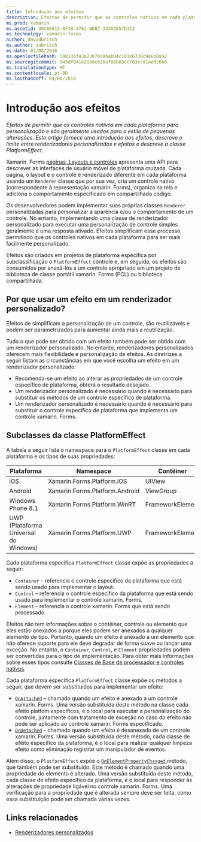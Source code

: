 ```yaml
---
title: Introdução aos efeitos
description: Efeitos de permitir que os controles nativos em cada plataforma para personalização e são geralmente usados para o estilo de pequenas alterações. Este artigo fornece uma introdução aos efeitos, descreve o limite entre renderizadores personalizados e efeitos e descreve a classe PlatformEffect.
ms.prod: xamarin
ms.assetid: 30CB8615-8F39-4762-BDB7-333D2B57D112
ms.technology: xamarin-forms
author: davidbritch
ms.author: dabritch
ms.date: 03/08/2016
ms.openlocfilehash: 598136f43a23070d8bab04c18106738c9e6b0a52
ms.sourcegitcommit: 945df041e2180cb20af08b83cc703ecd1aedc6b0
ms.translationtype: MT
ms.contentlocale: pt-BR
ms.lasthandoff: 04/04/2018
---
```

# <a name="introduction-to-effects"></a>Introdução aos efeitos

_Efeitos de permitir que os controles nativos em cada plataforma para personalização e são geralmente usados para o estilo de pequenas alterações. Este artigo fornece uma introdução aos efeitos, descreve o limite entre renderizadores personalizados e efeitos e descreve a classe PlatformEffect._

Xamarin. Forms [páginas, Layouts e controles](~/xamarin-forms/user-interface/controls/index.md) apresenta uma API para descrever as interfaces de usuário móvel de plataforma cruzada. Cada página, o layout e o controle é renderizado diferente em cada plataforma usando um `Renderer` classe que por sua vez, cria um controle nativo (correspondente à representação xamarin. Forms), organiza na tela e adiciona o comportamento especificado em compartilhado código.

Os desenvolvedores podem implementar suas próprias classes `Renderer` personalizadas para personalizar a aparência e/ou o comportamento de um controle. No entanto, implementando uma classe de renderizador personalizado para executar uma personalização de controle simples geralmente é uma resposta ativado. Efeitos simplificam esse processo, permitindo que os controles nativos em cada plataforma para ser mais facilmente personalizado.

Efeitos são criados em projetos de plataforma específica por subclassificação o `PlatformEffect` controle e, em seguida, os efeitos são consumidos por anexá-los a um controle apropriado em um projeto de biblioteca de classe portátil xamarin. Forms (PCL) ou biblioteca compartilhada.

## <a name="why-use-an-effect-over-a-custom-renderer"></a>Por que usar um efeito em um renderizador personalizado?

Efeitos de simplificam a personalização de um controle, são reutilizáveis e podem ser parametrizados para aumentar ainda mais a reutilização.

Tudo o que pode ser obtido com um efeito também pode ser obtido com um renderizador personalizado. No entanto, renderizadores personalizados oferecem mais flexibilidade e personalização de efeitos. As diretrizes a seguir listam as circunstâncias em que você escolha um efeito em um renderizador personalizado:

- Recomenda-se um efeito ao alterar as propriedades de um controle específico de plataforma, obterá o resultado desejado.
- Um renderizador personalizado é necessário quando é necessário para substituir os métodos de um controle específico de plataforma.
- Um renderizador personalizado é necessário quando é necessário para substituir o controle específico de plataforma que implementa um controle xamarin. Forms.

## <a name="subclassing-the-platformeffect-class"></a>Subclasses da classe PlatformEffect

A tabela a seguir lista o namespace para o `PlatformEffect` classe em cada plataforma e os tipos de suas propriedades:

|Plataforma|Namespace|Contêiner|Controle|
|--- |--- |--- |--- |
|iOS|Xamarin.Forms.Platform.iOS|UIView|UIView|
|Android|Xamarin.Forms.Platform.Android|ViewGroup|Exibir|
|Windows Phone 8.1|Xamarin.Forms.Platform.WinRT|FrameworkElement|FrameworkElement|
|UWP (Plataforma Universal do Windows)|Xamarin.Forms.Platform.UWP|FrameworkElement|FrameworkElement|

Cada plataforma específica `PlatformEffect` classe expõe as propriedades a seguir:

- `Container` – referencia o controle específico da plataforma que está sendo usado para implementar o layout.
- `Control` – referencia o controle específico da plataforma que está sendo usado para implementar o controle xamarin. Forms.
- `Element` – referencia o controle xamarin. Forms que está sendo processado.

Efeitos não tem informações sobre o contêiner, controle ou elemento que eles estão anexados a porque eles podem ser anexados a qualquer elemento de tipo. Portanto, quando um efeito é anexado a um elemento que não oferece suporte para ele deve degradar de forma suave ou lançar uma exceção. No entanto, o `Container`, `Control`, e `Element` propriedades podem ser convertidas para o tipo de implementação. Para obter mais informações sobre esses tipos consulte [Classes de Base de processador e controles nativos](~/xamarin-forms/app-fundamentals/custom-renderer/renderers.md).

Cada plataforma específica `PlatformEffect` classe expõe os métodos a seguir, que devem ser substituídos para implementar um efeito:

- [`OnAttached`](https://developer.xamarin.com/api/member/Xamarin.Forms.Effect.OnAttached()/) – chamado quando um efeito é anexado a um controle xamarin. Forms. Uma versão substituída deste método na classe cada efeito platfom específicos, é o local para executar a personalização do controle, juntamente com tratamento de exceção no caso do efeito não pode ser aplicado ao controle xamarin. Forms especificado.
- [`OnDetached`](https://developer.xamarin.com/api/member/Xamarin.Forms.Effect.OnDetached()/) – chamado quando um efeito é desanexado de um controle xamarin. Forms. Uma versão substituída deste método, cada classe de efeito específico da plataforma, é o local para realizar qualquer limpeza efeito como eliminação registrar um manipulador de eventos.

Além disso, o `PlatformEffect` expõe o [ `OnElementPropertyChanged` ](https://developer.xamarin.com/api/member/Xamarin.Forms.PlatformEffect%3CTContainer,TControl%3E.OnElementPropertyChanged/p/System.ComponentModel.PropertyChangedEventArgs/) método, que também pode ser substituído. Este método é chamado quando uma propriedade do elemento é alterado. Uma versão substituída deste método, cada classe de efeito específico da plataforma, é o local para responder às alterações de propriedade ligável no controle xamarin. Forms. Uma verificação para a propriedade que é alterada sempre deve ser feita, como essa substituição pode ser chamada várias vezes.


## <a name="related-links"></a>Links relacionados

- [Renderizadores personalizados](~/xamarin-forms/app-fundamentals/custom-renderer/index.md)
